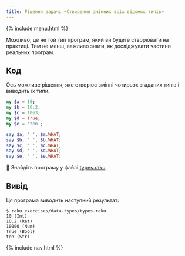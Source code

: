 ```yaml
---
title: Рішення задачі «Створення змінних всіх відомих типів»
---
```


{% include menu.html %}

Можливо, це не той тип програм, який ви будете створювати на практиці. Тим не менш, важливо знати, як досліджувати частини реальних програм.

## Код

Ось можливе рішення, яке створює змінні чотирьох згаданих типів і виводить їх типи.

```raku
my $a = 10;
my $b = 10.2;
my $c = 10e3;
my $d = True;
my $e = 'ten';

say $a, ' ', $a.WHAT;
say $b, ' ', $b.WHAT;
say $c, ' ', $c.WHAT;
say $d, ' ', $d.WHAT;
say $e, ' ', $e.WHAT;
```

🦋 Знайдіть програму у файлі [types.raku](https://github.com/ash/raku-course/blob/master/exercises/typed-variables/types.raku).

## Вивід

Ця програма виводить наступний результат:

```console
$ raku exercises/data-types/types.raku
10 (Int)
10.2 (Rat)
10000 (Num)
True (Bool)
ten (Str)
```

{% include nav.html %}